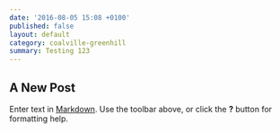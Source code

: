 ```yaml
---
date: '2016-08-05 15:08 +0100'
published: false
layout: default
category: coalville-greenhill
summary: Testing 123
---
```

## A New Post

Enter text in [Markdown](http://daringfireball.net/projects/markdown/). Use the toolbar above, or click the **?** button for formatting help.
